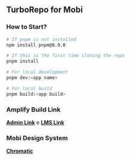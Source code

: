 ## TurboRepo for Mobi

### How to Start?

```sh
# If pnpm is not installed
npm install pnpm@8.9.0

# If this is the first time cloning the repo
pnpm install

# For local development
pnpm dev:<app name>

# For local build
pnpm build:<app build>
```

### Amplify Build Link

<a href="https://academy.d25tvblg1tazl2.amplifyapp.com/">**Admin Link**</a>
e
<a href="https://lms.d31erl6jig4q6q.amplifyapp.com/">**LMS Link**</a>

### Mobi Design System

<a href="http://www.chromatic.com/library?appId=667f7b938708336c7c9a42f6&branch=academy">**Chromatic**</a>
